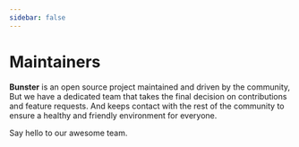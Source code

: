 ```yaml
---
sidebar: false
---
```


<script setup>
import { VPTeamMembers } from 'vitepress/theme'

const members = [
  {
    avatar: 'https://www.github.com/yassinebenaid.png',
    name: 'Yassine Benaid',
    title: 'Creator',
    links: [
      { icon: 'github', link: 'https://github.com/yassinebenaid' },
      { icon: 'linkedin', link: 'https://www.linkedin.com/in/yassinebenaid' },
      { icon: 'reddit', link: 'https://www.reddit.com/user/yassinebenaid' }
    ]
  },
]
</script>

# Maintainers
**Bunster** is an open source project maintained and driven by the community, But we have a dedicated team
that takes the final decision on contributions and feature requests. And keeps contact with the rest of the community to ensure a healthy and friendly
environment for everyone.

Say hello to our awesome team.

<VPTeamMembers size="small" :members="members" />
